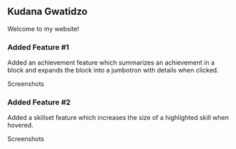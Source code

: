 ## Kudana Gwatidzo

Welcome to my website!

### Added Feature #1

Added an achievement feature which summarizes an achievement in a block and expands the block into a jumbotron with details when clicked.

Screenshots

### Added Feature #2

Added a skillset feature which increases the size of a highlighted skill when hovered.

Screenshots
